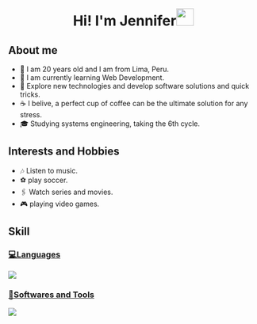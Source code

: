 <h1 align="center"><b>Hi! I'm Jennifer</b><img src="https://media.giphy.com/media/hvRJCLFzcasrR4ia7z/giphy.gif" width="35"></h1>

## About me
- 💬 I am 20 years old and I am from Lima, Peru.
- 🔭 I am currently learning Web Development.
- 🤔 Explore new technologies and develop software solutions and quick tricks.
- ☕ I belive, a perfect cup of coffee can be the ultimate solution for any stress.
- 🎓 Studying systems engineering, taking the 6th cycle.

## Interests and Hobbies
- 🎶 Listen to music.
- ⚽ play soccer.
- 🖇️ Watch series and movies.
- 🎮 playing video games.

## Skill
<p align="center">
  <a href="https://skillicons.dev">
    <h3>💻Languages</h3>
    <img src="https://skillicons.dev/icons?i=js,mysql,php,py,nodejs,tsx" />
    <h3>🔧Softwares and Tools</h3>
    <img src="https://skillicons.dev/icons?i=git,github,gulp,npm,react"/>
  </a>
</p>
<!--
**J3nn10Cs/J3nn10Cs** is a ✨ _special_ ✨ repository because its `README.md` (this file) appears on your GitHub profile.

Here are some ideas to get you started:

- 🔭 I am currently learning Web Development
- 🌱 I’m currently learning ...
- 👯 I’m looking to collaborate on ...
- 🤔 Explore new technologies and develop software solutions and quick tricks.
- 💬 Ask me about ...
- 📫 How to reach me: ...
- 😄 Pronouns: ...
- ⚡ Fun fact: ...
-->
